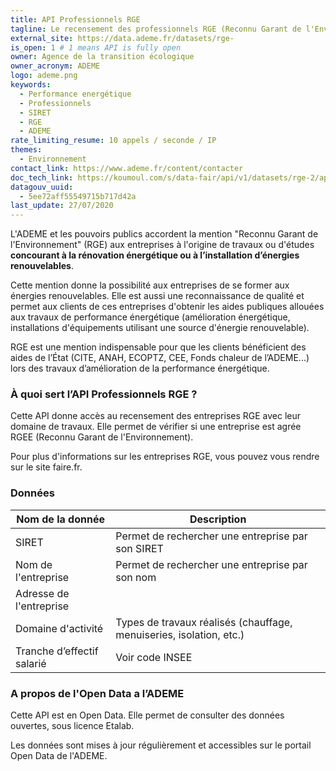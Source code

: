 ```yaml
---
title: API Professionnels RGE
tagline: Le recensement des professionnels RGE (Reconnu Garant de l'Environnement)
external_site: https://data.ademe.fr/datasets/rge-
is_open: 1 # 1 means API is fully open
owner: Agence de la transition écologique
owner_acronym: ADEME
logo: ademe.png
keywords:
  - Performance energétique
  - Professionnels
  - SIRET
  - RGE
  - ADEME
rate_limiting_resume: 10 appels / seconde / IP
themes:
  - Environnement
contact_link: https://www.ademe.fr/content/contacter
doc_tech_link: https://koumoul.com/s/data-fair/api/v1/datasets/rge-2/api-docs.json
datagouv_uuid:
  - 5ee72aff55549715b717d42a
last_update: 27/07/2020
---
```


L'ADEME et les pouvoirs publics accordent la mention "Reconnu Garant de l'Environnement" (RGE) aux entreprises à l'origine de travaux ou d'études **concourant à la rénovation énergétique ou à l’installation d’énergies renouvelables**.

Cette mention donne la possibilité aux entreprises de se former aux énergies renouvelables. Elle est aussi une reconnaissance de qualité et permet aux clients de ces entreprises d'obtenir les aides publiques allouées aux travaux de performance énergétique (amélioration énergétique, installations d'équipements utilisant une source d'énergie renouvelable).

RGE est une mention indispensable pour que les clients bénéficient des aides de l’État (CITE, ANAH, ECOPTZ, CEE, Fonds chaleur de l’ADEME...) lors des travaux d’amélioration de la performance énergétique.

### À quoi sert l’API Professionnels RGE ?

Cette API donne accès au recensement des entreprises RGE avec leur domaine de travaux. Elle permet de vérifier si une entreprise est agrée RGEE (Reconnu Garant de l'Environnement).

Pour plus d'informations sur les entreprises RGE, vous pouvez vous rendre sur le site <External href="https://www.faire.gouv.fr/">faire.fr</External>.

### Données

| Nom de la donnée           | Description                                                                                    |
| -------------------------- | ---------------------------------------------------------------------------------------------- |
| SIRET                      | Permet de rechercher une entreprise par son SIRET                                              |
| Nom de l'entreprise        | Permet de rechercher une entreprise par son nom                                                |
| Adresse de l'entreprise    |                                                                                                |
| Domaine d'activité         | Types de travaux réalisés (chauffage, menuiseries, isolation, etc.)                            |
| Tranche d’effectif salarié | <External href="https://www.sirene.fr/sirene/public/variable/tefen">Voir code INSEE</External> |

### A propos de l'Open Data a l’ADEME

Cette API est en Open Data. Elle permet de consulter des données ouvertes, <External href="https://www.etalab.gouv.fr/licence-ouverte-open-licence">sous licence Etalab</External>.

Les données sont mises à jour régulièrement et accessibles sur le <External href="https://data.ademe.fr/datasets/rge-2">portail Open Data de l'ADEME</External>.
